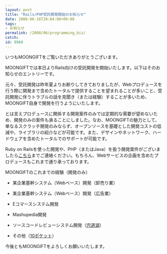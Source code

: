 ```yaml
---
layout: post
title: "Rails/PHP受託開発開始のお知らせ"
date: 2008-06-16T20:04:00+09:00
tags: 
- お知らせ
permalink: /2008/06/programming_biz/
catch: 
id: 8968
---
```

いつもMOONGIFTをご覧いただきありがとうございます。

  

MOONGIFTでは本日よりRails向けの受託開発を開始いたします。以下はそのお知らせのエントリーです。

  

元々、受託開発は昨年夏よりお断りしてきておりましたが、Webプロデュースを行う際に開発まで含めたトータルで提供することを望まれることが多いこと、受託開発に伴うトラブルの話を見聞き（または経験）することが多いため、MOONGIFT自身で開発を行うようにいたします。

  

とは言えプロデュースに関係する開発案件のみでは定期的な需要が望めないため、開発のみの案件も承ることにしました。なお、MOONGIFTの魅力として、単なるスクラッチ開発のみならず、オープンソースを基礎とした開発コストの低減や、ライブラリの紹介などが可能です。また、デザインやネットワーク、ハードウェアを含めたトータルでのサポートが可能です。

  

Ruby on Railsを使った開発や、PHP（またはJava）を扱う開発案件がございましたら[こちら](mailto:info@moongift.jp?subject=%E9%96%8B%E7%99%BA%E5%95%8F%E3%81%84%E5%90%88%E3%82%8F%E3%81%9B)までご連絡ください。もちろん、Webサービスの企画を含めたプロデュースもこれまで通り承っております。

  

MOONGIFTのこれまでの経験（開発のみ）

  

  
- 某企業基幹システム（Webベース）開発（卸売り業）
  
  
- 某企業基幹システム（Webベース）開発（広告業）
  
  
- Eコマースシステム開発
  
  
- Mashupedia開発
  
  
- ソースコードレビューシステム開発（[宍道湖](http://code.google.com/p/shinjiko/)）
  
  
- その他（[10ポケット](http://code.google.com/p/10pockets/)）
  
  

今後ともMOONGIFTをよろしくお願いいたします。

  

